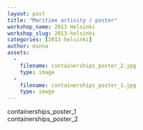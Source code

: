 ```yaml
---
layout: post
title: "Maritime activity / poster"
workshop_name: 2013 Helsinki
workshop_slug: 2013-helsinki
categories: [2013-helsinki]
author: minna 
assets:
  -
    filename: containerships_poster_2.jpg
    type: image
  -
    filename: containerships_poster_1.jpg
    type: image
---
```

containerships_poster_1 <br />
containerships_poster_2
